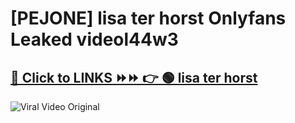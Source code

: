 
 # [PEJONE] lisa ter horst Onlyfans Leaked videol44w3

## <h2><a href="https://clipsfans.com/lisa_ter_horst&ref=git">🔗 Click to LINKS ⏩⏩ 👉 🟢 lisa ter horst </a></h2>

<a href="https://clipsfans.com/lisa_ter_horst&ref=git" rel="nofollow" data-target="animated-image.originalLink"><img src="https://i.ibb.co.com/xMMVF88/686577567.gif" alt="Viral Video Original" style="max-width: 100%; display: inline-block;" data-target="animated-image.originalImage"></a>

